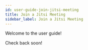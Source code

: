 ```yaml
---
id: user-guide-join-jitsi-meeting
title: Join a Jitsi Meeting
sidebar_label: Join a Jitsi Meeting
---
```


Welcome to the user guide!

Check back soon!
